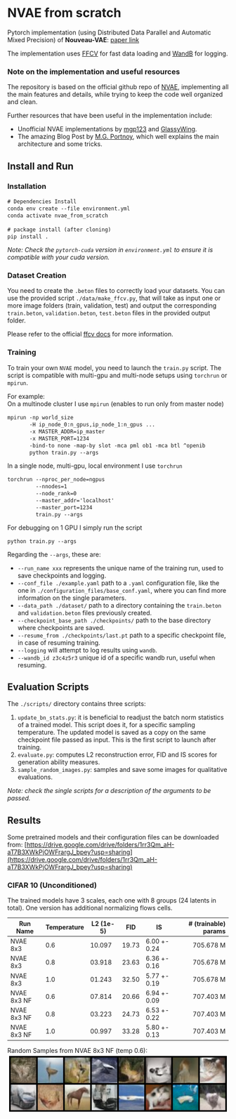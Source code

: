 # NVAE from scratch

Pytorch implementation (using Distributed Data Parallel and Automatic Mixed Precision) of **Nouveau-VAE**:
[paper link](https://arxiv.org/abs/2007.03898)

The implementation uses [FFCV](https://github.com/libffcv/ffcv) for fast data loading and 
[WandB](https://wandb.ai/site) for logging.

### Note on the implementation and useful resources

The repository is based on the official github repo of [NVAE](https://github.com/NVlabs/NVAE), implementing all the main
features and details, while trying to keep the code well organized and clean.  

Further resources that have been useful in the implementation include: 

- Unofficial NVAE implementations by [mgp123](https://github.com/mgp123/nvae) 
and [GlassyWing](https://github.com/GlassyWing/nvae).
- The amazing Blog Post by [M.G. Portnoy](https://www.matiasgrynbergportnoy.com/posts/nvae/), which well explains the 
main architecture and some tricks.


## Install and Run

### Installation

```
# Dependencies Install 
conda env create --file environment.yml
conda activate nvae_from_scratch

# package install (after cloning)
pip install .
```

*Note: Check the `pytorch-cuda` version in `environment.yml` to ensure it is compatible with your cuda version.*

### Dataset Creation

You need to create the `.beton` files to correctly load your datasets. You can use the provided 
script `./data/make_ffcv.py`, that will take as input one or more image folders (train, validation, test) and output 
the corresponding `train.beton`, `validation.beton`, `test.beton` files in the provided output folder. 

Please refer to the official [ffcv docs](https://docs.ffcv.io/) for more information.

### Training

To train your own `NVAE` model, you need to launch the `train.py` script. The script is compatible with 
multi-gpu and multi-node setups using `torchrun` or `mpirun`. 

For example:  
On a multinode cluster I use `mpirun` (enables to run only from master node)
    
    mpirun -np world_size 
           -H ip_node_0:n_gpus,ip_node_1:n_gpus ... 
           -x MASTER_ADDR=ip_master 
           -x MASTER_PORT=1234
           -bind-to none -map-by slot -mca pml ob1 -mca btl ^openib
           python train.py --args

In a single node, multi-gpu, local environment I use `torchrun`

    torchrun --nproc_per_node=ngpus 
             --nnodes=1 
             --node_rank=0 
             --master_addr='localhost'
             --master_port=1234 
             train.py --args

For debugging on 1 GPU I simply run the script

    python train.py --args

Regarding the `--args`, these are:

- `--run_name xxx` represents the unique name of the training run, used to save checkpoints and logging.
- `--conf_file ./example.yaml` path to a `.yaml` configuration file, like the one in `./configuration_files/base_conf.yaml`, 
where you can find more information on the single parameters.
- `--data_path ./dataset/` path to a directory containing the `train.beton` and `validation.beton` files previously created.
- `--checkpoint_base_path ./checkpoints/` path to the base directory where checkpoints are saved.
- `--resume_from ./checkpoints/last.pt` path to a specific checkpoint file, in case of resuming training.
- `--logging` will attempt to log results using `wandb`. 
- `--wandb_id z3c4z5r3` unique id of a specific wandb run, useful when resuming.
    
## Evaluation Scripts

The `./scripts/` directory contains three scripts:
1. `update_bn_stats.py`: it is beneficial to readjust the batch norm statistics of a trained model. This script does it,
for a specific sampling temperature. The updated model is saved as a copy on the same checkpoint file passed as input. 
This is the first script to launch after training. 
2. `evaluate.py`: computes L2 reconstruction error, FID and IS scores for generation ability measures.
3. `sample_random_images.py`: samples and save some images for qualitative evaluations.

_Note: check the single scripts for a description of the arguments to be passed._

## Results

Some pretrained models and their configuration files can be downloaded from: 
[https://drive.google.com/drive/folders/1rr3Qm_aH-aT7B3XWkPjOWFrargJ_bpey?usp=sharing](https://drive.google.com/drive/folders/1rr3Qm_aH-aT7B3XWkPjOWFrargJ_bpey?usp=sharing)

### CIFAR 10 (Unconditioned)

The trained models have 3 scales, each one with 8 groups (24 latents in total). 
One version has additional normalizing flows cells.

| Run Name    | Temperature | L2 (1e-5) | FID   | IS           | # (trainable) params |  
|-------------|-------------|-----------|-------|--------------|---------------------:|
| NVAE 8x3    | 0.6         | 10.097    | 19.73 | 6.00 +- 0.24 |            705.678 M |
| NVAE 8x3    | 0.8         | 03.918    | 23.63 | 6.36 +- 0.16 |            705.678 M |
| NVAE 8x3    | 1.0         | 01.243    | 32.50 | 5.77 +- 0.19 |            705.678 M |
| NVAE 8x3 NF | 0.6         | 07.814    | 20.66 | 6.94 +- 0.09 |            707.403 M |
| NVAE 8x3 NF | 0.8         | 03.223    | 24.73 | 6.53 +- 0.22 |            707.403 M |
| NVAE 8x3 NF | 1.0         | 00.997    | 33.28 | 5.80 +- 0.13 |            707.403 M |

Random Samples from NVAE 8x3 NF (temp 0.6):
![8x3_NF_0.6](./images/8x3_NF_0.6.png)
